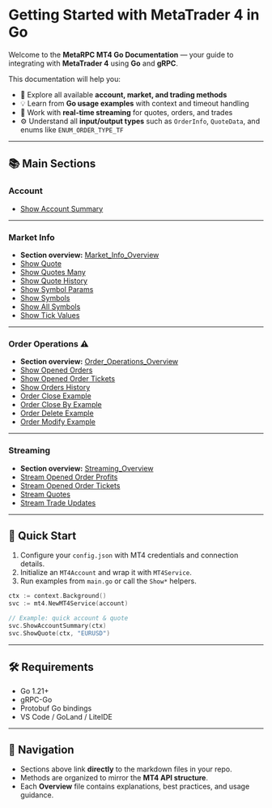 # Getting Started with MetaTrader 4 in Go

Welcome to the **MetaRPC MT4 Go Documentation** — your guide to integrating with **MetaTrader 4** using **Go** and **gRPC**.

This documentation will help you:

* 📘 Explore all available **account, market, and trading methods**
* 💡 Learn from **Go usage examples** with context and timeout handling
* 🔁 Work with **real-time streaming** for quotes, orders, and trades
* ⚙️ Understand all **input/output types** such as `OrderInfo`, `QuoteData`, and enums like `ENUM_ORDER_TYPE_TF`

---

## 📚 Main Sections

### Account

* [Show Account Summary](Account/ShowAccountSummary.md)

---

### Market Info

* **Section overview:** [Market_Info_Overview](Market_Info/Market_Info_Overview.md)
* [Show Quote](Market_Info/ShowQuote.md)
* [Show Quotes Many](Market_Info/ShowQuotesMany.md)
* [Show Quote History](Market_Info/ShowQuoteHistory.md)
* [Show Symbol Params](Market_Info/ShowSymbolParams.md)
* [Show Symbols](Market_Info/ShowSymbols.md)
* [Show All Symbols](Market_Info/ShowAllSymbols.md)
* [Show Tick Values](Market_Info/ShowTickValues.md)

---

### Order Operations ⚠️

* **Section overview:** [Order_Operations_Overview](Order_Operations/Order_Operations_Overview.md)
* [Show Opened Orders](Order_Operations/ShowOpenedOrders.md)
* [Show Opened Order Tickets](Order_Operations/ShowOpenedOrderTickets.md)
* [Show Orders History](Order_Operations/ShowOrdersHistory.md)
* [Order Close Example](Order_Operations/OrderCloseExample.md)
* [Order Close By Example](Order_Operations/ShowOrderCloseByExample.md)
* [Order Delete Example](Order_Operations/ShowOrderDeleteExample.md)
* [Order Modify Example](Order_Operations/ShowOrderModifyExample.md)

---

### Streaming

* **Section overview:** [Streaming_Overview](Streaming/Streaming_Overview.md)
* [Stream Opened Order Profits](Streaming/StreamOpenedOrderProfits.md)
* [Stream Opened Order Tickets](Streaming/StreamOpenedOrderTickets.md)
* [Stream Quotes](Streaming/StreamQuotes.md)
* [Stream Trade Updates](Streaming/StreamTradeUpdates.md)

---

## 🚀 Quick Start

1. Configure your `config.json` with MT4 credentials and connection details.
2. Initialize an `MT4Account` and wrap it with `MT4Service`.
3. Run examples from `main.go` or call the `Show*` helpers.

```go
ctx := context.Background()
svc := mt4.NewMT4Service(account)

// Example: quick account & quote
svc.ShowAccountSummary(ctx)
svc.ShowQuote(ctx, "EURUSD")
```

---

## 🛠 Requirements

* Go 1.21+
* gRPC-Go
* Protobuf Go bindings
* VS Code / GoLand / LiteIDE

---

## 🧭 Navigation

* Sections above link **directly** to the markdown files in your repo.
* Methods are organized to mirror the **MT4 API structure**.
* Each **Overview** file contains explanations, best practices, and usage guidance.
